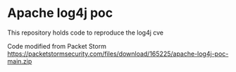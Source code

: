 # Apache log4j poc

This repository holds code to reproduce the log4j cve




Code modified from Packet Storm
https://packetstormsecurity.com/files/download/165225/apache-log4j-poc-main.zip

